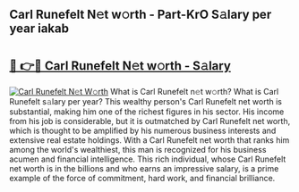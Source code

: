## Carl Runefelt N𝚎t w𝚘rth - Part-KrO S𝚊lary per year iakab

# <h2><a href="http://gc2s99r.nevu.top/?p=Carl+Runefelt">🔗 👉🔴 Carl Runefelt N𝚎t w𝚘rth - S𝚊lary</a></h2>

[![Carl Runefelt N𝚎t W𝚘rth](https://i.imgur.com/Oavwk0R.jpeg)](http://gc2s99r.nevu.top/?p=Carl+Runefelt)
What is Carl Runefelt n𝚎t w𝚘rth? What is Carl Runefelt s𝚊lary per year?
This wealthy person's Carl Runefelt net worth is substantial, making him one of the richest figures in his sector. His income from his job is considerable, but it is outmatched by Carl Runefelt net worth, which is thought to be amplified by his numerous business interests and extensive real estate holdings. With a Carl Runefelt net worth that ranks him among the world's wealthiest, this man is recognized for his business acumen and financial intelligence. This rich individual, whose Carl Runefelt net worth is in the billions and who earns an impressive salary, is a prime example of the force of commitment, hard work, and financial brilliance.
